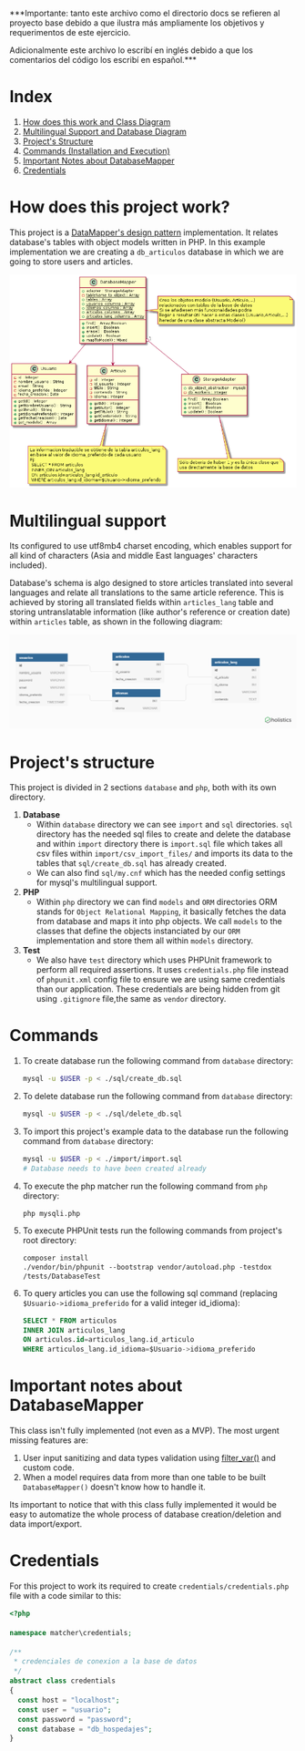 ***Importante: tanto este archivo como el directorio docs se refieren al proyecto base debido a que ilustra más ampliamente los objetivos y requerimentos
de este ejercicio.

Adicionalmente este archivo lo escribí en inglés debido a que los comentarios del código los escribí en español.***

# Index
1. [How does this work and Class Diagram](#how-does-this-project-work)
2. [Multilingual Support and Database Diagram](#multilingual-support)
3. [Project's Structure](#projects-structure)
4. [Commands (Installation and Execution)](#commands)
5. [Important Notes about DatabaseMapper](#important-notes-about-databasemapper)
6. [Credentials](#credentials)

# How does this project work?
This project is a [DataMapper's design pattern](https://designpatternsphp.readthedocs.io/en/latest/Structural/DataMapper/README.html) implementation. It relates database's tables with object models written in PHP. In this example implementation we are creating a `db_articulos` database in which we are going to store users and articles.

![Classes Diagram](./docs/DataMapper.png "Clases Diagram")

# Multilingual support

Its configured to use utf8mb4 charset encoding, which enables support for all kind of characters (Asia and middle East languages' characters included).

Database's schema is algo designed to store articles translated into several languages and relate all translations to the same article reference. This is achieved by storing all translated fields within `articles_lang` table and storing untranslatable information (like author's reference or creation date) within `articles` table, as shown in the following diagram: 

![Database Diagram](./docs/DB_schema.png "Database Diagram")

# Project's structure
This project is divided in 2 sections `database` and `php`, both with its own directory.

1. **Database**
    - Within `database` directory we can see `import` and `sql` directories. `sql` directory has the needed sql files to create and delete the database and within `import` directory there is `import.sql` file which takes all csv files within `import/csv_import_files/` and imports its data to the tables that `sql/create_db.sql` has already created.
    - We can also find `sql/my.cnf` which has the needed config settings for mysql's multilingual support.
2. **PHP**
    - Within `php` directory we can find `models` and `ORM` directories ORM stands  for `Object Relational Mapping`, it basically fetches the data from database and maps it into php objects. We call `models` to the classes that define the objects instanciated by our `ORM` implementation and store them all within `models` directory.
3. **Test**
    - We also have `test` directory which uses PHPUnit framework to perform all required assertions. It uses `credentials.php` file instead of `phpunit.xml` config file to ensure we are using same credentials than our application. These credentials are being hidden from git using `.gitignore` file,the same as `vendor` directory.

# Commands
1. To create database run the following command from `database` directory: 
    ```bash
    mysql -u $USER -p < ./sql/create_db.sql
    ```
2. To delete database run the following command from `database` directory: 
    ```bash
    mysql -u $USER -p < ./sql/delete_db.sql
    ```
3. To import this project's example data to the database run the following command from `database` directory:
    ```bash
    mysql -u $USER -p < ./import/import.sql
    # Database needs to have been created already
    ```
4. To execute the php matcher run the following command from `php` directory:
    ```
    php mysqli.php
    ```
5. To execute PHPUnit tests run the following commands from project's root directory:
    ```
    composer install
    ./vendor/bin/phpunit --bootstrap vendor/autoload.php -testdox /tests/DatabaseTest
    ```
6. To query articles you can use the following sql command (replacing `$Usuario->idioma_preferido` for a valid integer id_idioma):
    ```sql
    SELECT * FROM articulos
    INNER JOIN articulos_lang
    ON articulos.id=articulos_lang.id_articulo
    WHERE articulos_lang.id_idioma=$Usuario->idioma_preferido
    ```
# Important notes about DatabaseMapper
This class isn't fully implemented (not even as a MVP). The most urgent missing features are:

   1. User input sanitizing and data types validation using [filter_var()](http://php.net/manual/en/filter.filters.php) and custom code.
   2. When a model requires data from more than one table to be built `DatabaseMapper()` doesn't know how to handle it.

Its important to notice that with this class fully implemented it would be easy to automatize the whole process of database creation/deletion and data import/export.

# Credentials
For this project to work its required to create `credentials/credentials.php` file with a code similar to this:
```php
<?php

namespace matcher\credentials;

/**
 * credenciales de conexion a la base de datos
 */
abstract class credentials
{ 
  const host = "localhost";
  const user = "usuario";
  const password = "password";
  const database = "db_hospedajes";
}
```
